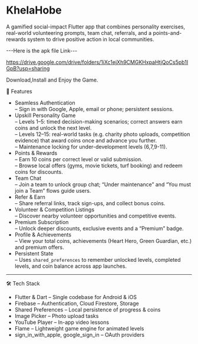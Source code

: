 # KhelaHobe

A gamified social-impact Flutter app that combines personality exercises, real-world volunteering prompts, team chat, referrals, and a points-and-rewards system to drive positive action in local communities.

---Here is the apk file Link---

https://drive.google.com/drive/folders/1iXc1ejXh9CMGKHxpaHtjQoCs5pb1IGpB?usp=sharing

Download,Install and Enjoy the Game.

 🚀 Features

- Seamless Authentication  
  – Sign in with Google, Apple, email or phone; persistent sessions.  
- Upskill Personality Game  
  – Levels 1–5: timed decision-making scenarios; correct answers earn coins and unlock the next level.  
  – Levels 12–15: real-world tasks (e.g. charity photo uploads, competition evidence) that award coins once and advance you further.  
  – Maintenance locking for under-development levels (6,7,9-11).  
- Points & Rewards  
  – Earn 10 coins per correct level or valid submission.  
  – Browse local offers (gyms, movie tickets, turf booking) and redeem coins for discounts.  
- Team Chat  
  – Join a team to unlock group chat; “Under maintenance” and “You must join a Team” flows guide users.  
- Refer & Earn  
  – Share referral links, track sign-ups, and collect bonus coins.  
- Volunteer & Competition Listings  
  – Discover nearby volunteer opportunities and competitive events.  
- Premium Subscription  
  – Unlock deeper discounts, exclusive events and a “Premium” badge.  
- Profile & Achievements  
  – View your total coins, achievements (Heart Hero, Green Guardian, etc.) and premium offers.  
- Persistent State  
  – Uses `shared_preferences` to remember unlocked levels, completed levels, and coin balance across app launches.

---

 🛠️ Tech Stack

- Flutter & Dart – Single codebase for Android & iOS  
- Firebase – Authentication, Cloud Firestore, Storage  
- Shared Preferences – Local persistence of progress & coins  
- Image Picker – Photo upload tasks  
- YouTube Player – In-app video lessons  
- Flame – Lightweight game engine for animated levels  
- sign_in_with_apple, google_sign_in – OAuth providers  


